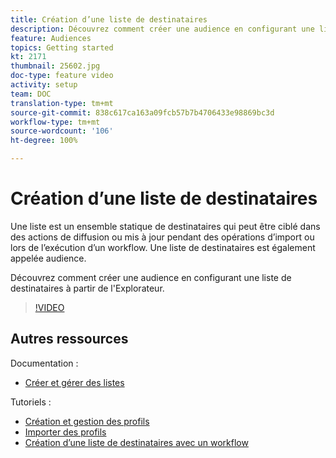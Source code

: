 ```yaml
---
title: Création d’une liste de destinataires
description: Découvrez comment créer une audience en configurant une liste de destinataires à partir de l'Explorateur.
feature: Audiences
topics: Getting started
kt: 2171
thumbnail: 25602.jpg
doc-type: feature video
activity: setup
team: DOC
translation-type: tm+mt
source-git-commit: 838c617ca163a09fcb57b7b4706433e98869bc3d
workflow-type: tm+mt
source-wordcount: '106'
ht-degree: 100%

---
```



# Création d’une liste de destinataires

Une liste est un ensemble statique de destinataires qui peut être ciblé dans des actions de diffusion ou mis à jour pendant des opérations d’import ou lors de l’exécution d’un workflow. Une liste de destinataires est également appelée audience.

Découvrez comment créer une audience en configurant une liste de destinataires à partir de l&#39;Explorateur.

>[!VIDEO](https://video.tv.adobe.com/v/25602/quality=12)

## Autres ressources

Documentation :

* [Créer et gérer des listes](https://docs.adobe.com/content/help/fr-FR/campaign-classic/using/getting-started/profile-management/creating-and-managing-lists.html)

Tutoriels :

* [Création et gestion des profils](/help/profile-management/create-and-manage-profiles.md)
* [Importer des profils](/help/data-management/importing-profiles.md)   
* [Création d’une liste de destinataires avec un workflow](/help/profile-management/creating-a-list-of-recipients-with-a-workflow.md)
